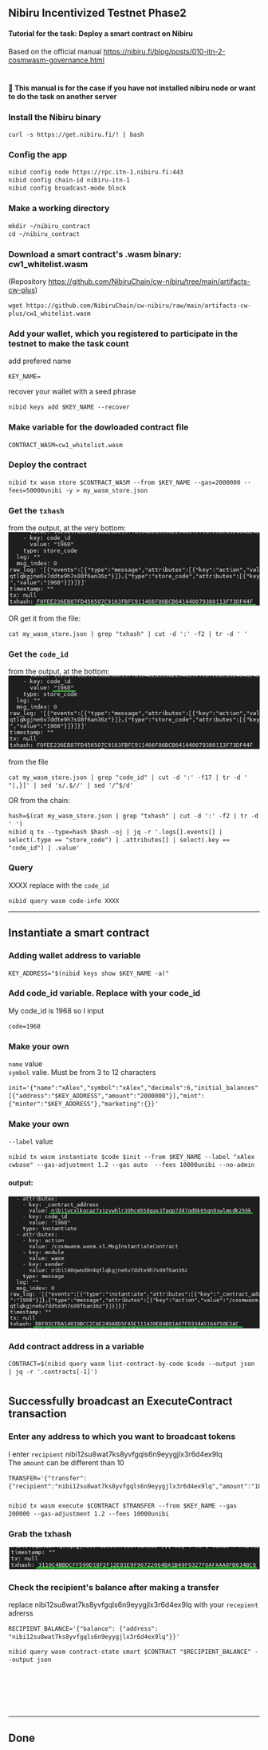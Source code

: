 ## Nibiru Incentivized Testnet Phase2
#### Tutorial for the task: Deploy a smart contract on Nibiru
Based on the official manual https://nibiru.fi/blog/posts/010-itn-2-cosmwasm-governance.html

#

#### 📌 This manual is for the case if you have not installed nibiru node or want to do the task on another server
### Install the Nibiru binary
```
curl -s https://get.nibiru.fi/! | bash
```

### Config the app
```
nibid config node https://rpc.itn-1.nibiru.fi:443
nibid config chain-id nibiru-itn-1
nibid config broadcast-mode block
```

### Make a working  directory
```
mkdir ~/nibiru_contract
cd ~/nibiru_contract
```

### Download a smart contract's .wasm binary: cw1_whitelist.wasm
(Repository https://github.com/NibiruChain/cw-nibiru/tree/main/artifacts-cw-plus)
```
wget https://github.com/NibiruChain/cw-nibiru/raw/main/artifacts-cw-plus/cw1_whitelist.wasm
```

### Add your wallet, which you registered to participate in the testnet to make the task count
add prefered name
```
KEY_NAME=
```
recover your wallet with a seed phrase
```
nibid keys add $KEY_NAME --recover
```

### Make variable for the dowloaded contract file
```
CONTRACT_WASM=cw1_whitelist.wasm
```

### Deploy the contract
```
nibid tx wasm store $CONTRACT_WASM --from $KEY_NAME --gas=2000000 --fees=50000unibi -y > my_wasm_store.json
```

### Get the `txhash`
from the output, at the very bottom:    
![](https://github.com/toolfun/_pics/blob/main/nbtxhashexmp.jpg)    

OR get it from the file:
```
cat my_wasm_store.json | grep "txhash" | cut -d ':' -f2 | tr -d ' '
```

### Get the `code_id`
from the output, at the bottom:    
![](https://github.com/toolfun/_pics/blob/main/nbcodeexmp.jpg)

from the file
```
cat my_wasm_store.json | grep "code_id" | cut -d ':' -f17 | tr -d ' "|,}]' | sed 's/.$//' | sed '/^$/d'
```
OR from the chain:
```
hash=$(cat my_wasm_store.json | grep "txhash" | cut -d ':' -f2 | tr -d ' ')
nibid q tx --type=hash $hash -oj | jq -r '.logs[].events[] | select(.type == "store_code") | .attributes[] | select(.key == "code_id") | .value'
```

### Query
XXXX replace with the `code_id`
```
nibid query wasm code-info XXXX
```

____

## Instantiate a smart contract

### Adding wallet address to variable
```
KEY_ADDRESS="$(nibid keys show $KEY_NAME -a)"
```

### Add code_id variable. Replace with your code_id
My code_id is 1968 so I input
```
code=1968
```

### Make your own 
`name` value    
`symbol` valie. Must be from 3 to 12 characters

```
init='{"name":"xAlex","symbol":"xAlex","decimals":6,"initial_balances":[{"address":"$KEY_ADDRESS","amount":"2000000"}],"mint":{"minter":"$KEY_ADDRESS"},"marketing":{}}'
```

### Make your own 
`--label` value 
```
nibid tx wasm instantiate $code $init --from $KEY_NAME --label "xAlex cwbase" --gas-adjustment 1.2 --gas auto  --fees 10000unibi --no-admin
```

#### output:
![](https://github.com/toolfun/_pics/blob/main/nbcntrexmp.jpg)


### Add contract address in a variable
```
CONTRACT=$(nibid query wasm list-contract-by-code $code --output json | jq -r '.contracts[-1]')
```

#

##  Successfully broadcast an ExecuteContract transaction

### Enter any address to which you want to broadcast tokens
I enter `recipient` nibi12su8wat7ks8yvfgqls6n9eyygjlx3r6d4ex9lq    
The `amount` can be different than 10
```
TRANSFER='{"transfer":{"recipient":"nibi12su8wat7ks8yvfgqls6n9eyygjlx3r6d4ex9lq","amount":"10"}}'
```

### 
```
nibid tx wasm execute $CONTRACT $TRANSFER --from $KEY_NAME --gas 200000 --gas-adjustment 1.2 --fees 10000unibi
```

### Grab the txhash
![](https://github.com/toolfun/_pics/raw/main/nbbrdcstexmp.jpg)

### Check the recipient's balance after making a transfer
replace nibi12su8wat7ks8yvfgqls6n9eyygjlx3r6d4ex9lq with your `recepient` adrerss
```
RECIPIENT_BALANCE='{"balance": {"address": "nibi12su8wat7ks8yvfgqls6n9eyygjlx3r6d4ex9lq"}}'
```
```
nibid query wasm contract-state smart $CONTRACT "$RECIPIENT_BALANCE" --output json
```

### 
```

```

### 
```

```

### 
```

```

### 
```

```


____

## Done
